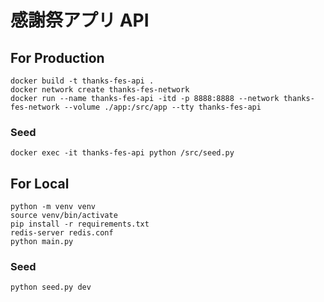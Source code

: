 # 感謝祭アプリ API

## For Production

```
docker build -t thanks-fes-api .
docker network create thanks-fes-network
docker run --name thanks-fes-api -itd -p 8888:8888 --network thanks-fes-network --volume ./app:/src/app --tty thanks-fes-api
```

### Seed
```
docker exec -it thanks-fes-api python /src/seed.py
```

## For Local

```
python -m venv venv
source venv/bin/activate
pip install -r requirements.txt
redis-server redis.conf
python main.py
```

### Seed

```
python seed.py dev
```